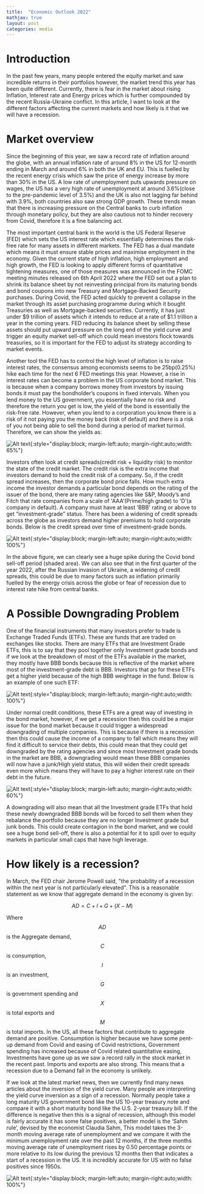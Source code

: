 ```yaml
---
title:  "Economic Outlook 2022"
mathjax: true
layout: post
categories: media
---
```


# Introduction
In the past few years, many people entered the equity market and saw incredible returns in their portfolios however,
the market trend this year has been quite different. Currently, there is fear in the market about rising Inflation, 
Interest rate and Energy prices which is further compounded by the recent Russia-Ukraine conflict. In this article,
I want to look at the different factors affecting the current markets and how likely is it that we will have a recession. 

# Market overview
Since the beginning of this year, we saw a record rate of inflation around the globe, with an annual inflation rate of around 8% in the US for 12-month ending in March and around 6% in both the UK and EU. This is fuelled by the recent energy crisis which saw the price of energy increase by more than 30% in the US. A low rate of unemployment puts upwards pressure on wages, the US has a very high rate of unemployment at around 3.6%(close to the pre-pandemic level of 3.5%) and the UK is also not lagging far behind with 3.9%, both countries also saw strong GDP growth. These trends mean that there is increasing pressure on the Central banks to curb inflation through monetary policy, but they are also cautious not to hinder recovery from Covid, therefore it is a fine balancing act.


The most important central bank in the world is the US Federal Reserve (FED) which sets the US interest rate which essentially determines the risk-free rate for many assets in different markets. The FED has a dual mandate which means it must ensure stable prices and maximise employment in the economy. Given the current state of high inflation, high employment and high growth, the FED is looking to apply different forms of quantitative tightening measures, one of those measures was announced in the FOMC meeting minutes released on 6th April 2022 where the FED set out a plan to shrink its balance sheet by not reinvesting principal from its maturing bonds and bond coupons into new Treasury and Mortgage-Backed Security purchases. During Covid, the FED acted quickly to prevent a collapse in the market through its asset purchasing programme during which it bought Treasuries as well as Mortgage-backed securities. Currently, it has just under $9 trillion of assets which it intends to reduce at a rate of $1.1 trillion a year in the coming years. FED reducing its balance sheet by selling these assets should put upward pressure on the long end of the yield curve and trigger an equity market sell-off which could mean investors flock towards treasuries, so it is important for the FED to adjust its strategy according to market events.


Another tool the FED has to control the high level of inflation is to raise interest rates, the consensus among economists seems to be 25bp(0.25%) hike each time for the next 6 FED meetings this year. However, a rise in interest rates can become a problem in the US corporate bond market. This is because when a company borrows money from investors by issuing bonds it must pay the bondholder’s coupons in fixed intervals. When you lend money to the US government, you essentially have no risk and therefore the return you get is low, the yield of the bond is essentially the risk-free rate. However, when you lend to a corporation you know there is a risk of it not paying you the money back (risk of default) and there is a risk of you not being able to sell the bond during a period of market turmoil. Therefore, we can show the yields as:

![Alt text](https://raw.githubusercontent.com/mizanur55/mizanur55.github.io/master/_posts/Article_2_files/gov_vs_corp.png){:style="display:block; margin-left:auto; margin-right:auto;width: 65%"}

Investors often look at credit spreads(credit risk + liquidity risk) to monitor the state of the credit market. The credit risk is the extra income that investors demand to hold the credit risk of a company. So, if the credit spread increases, then the corporate bond price falls. How much extra income the investor demands a particular bond depends on the rating of the issuer of the bond, there are many rating agencies like S&P, Moody’s and Fitch that rate companies from a scale of 'AAA'(Prime/high grade) to 'D'(a company in default). A company must have at least 'BBB' rating or above to get “investment-grade” status. There has been a widening of credit spreads across the globe as investors demand higher premiums to hold corporate bonds. Below is the credit spread over time of investment-grade bonds.

![Alt text](https://raw.githubusercontent.com/mizanur55/mizanur55.github.io/master/_posts/Article_2_files/BBB_spread.png){:style="display:block; margin-left:auto; margin-right:auto;width: 100%"}

In the above figure, we can clearly see a huge spike during the Covid bond sell-off period (shaded area). We can also see that in the first quarter of the year 2022, after the Russian invasion of Ukraine, a widening of credit spreads, this could be due to many factors such as inflation primarily fuelled by the energy crisis across the globe or fear of recession due to interest rate hike from central banks. 

# A Possible Downgrading Problem
One of the financial instruments that many investors prefer to trade is Exchange Traded Funds (ETFs). These are funds that are traded on exchanges like stocks. There are many ETFs that are Investment Grade ETFs, this is to say that they pool together only Investment grade bonds and if we look at the breakdown of most of the ETFs available in the market, they mostly have BBB bonds because this is reflective of the market where most of the investment-grade debt is BBB. Investors that go for these ETFs get a higher yield because of the high BBB weightage in the fund. Below is an example of one such ETF:

![Alt text](https://raw.githubusercontent.com/mizanur55/mizanur55.github.io/master/_posts/Article_2_files/I_shares_etf_breakdown.png){:style="display:block; margin-left:auto; margin-right:auto;width: 100%"}

Under normal credit conditions, these ETFs are a great way of investing in the bond market, however, if we get a recession then this could be a major issue for the bond market because it could trigger a widespread downgrading of multiple companies. This is because if there is a recession then this could cause the income of a company to fall which means they will find it difficult to service their debts, this could mean that they could get downgraded by the rating agencies and since most Investment grade bonds in the market are BBB, a downgrading would mean these BBB companies will now have a junk/High yield status, this will widen their credit spreads even more which means they will have to pay a higher interest rate on their debt in the future. 

![Alt text](https://raw.githubusercontent.com/mizanur55/mizanur55.github.io/master/_posts/Article_2_files/Downgrading_cycle.png){:style="display:block; margin-left:auto; margin-right:auto;width: 60%"}

A downgrading will also mean that all the Investment grade ETFs that hold these newly downgraded BBB bonds will be forced to sell them when they rebalance the portfolio because they are no longer Investment grade but junk bonds. This could create contagion in the bond market, and we could see a huge bond sell-off, there is also a potential for it to spill over to equity markets in particular small caps that have high leverage.

# How likely is a recession?
In March, the FED chair Jerome Powell said, "the probability of a recession within the next year is not particularly elevated". This is a reasonable statement as we know that aggregate demand in the economy is given by:

$$ AD = C + I + G + (X - M) $$

Where $$ AD $$ is the Aggregate demand, $$ C $$ is consumption, $$ I $$ is an investment, $$ G $$ is government spending and $$ X $$ is total exports and $$ M $$ is total imports. In the US, all these factors that contribute to aggregate demand are positive. Consumption is higher because we have some pent-up demand from Covid and easing of Covid restrictions, Government spending has increased because of Covid related quantitative easing, Investments have gone up as we saw a record rally in the stock market in the recent past. Imports and exports are also strong. This means that a recession due to a Demand fall in the economy is unlikely.

If we look at the latest market news, then we currently find many news articles about the inversion of the yield curve. Many people are interpreting the yield curve inversion as a sign of a recession. Normally people take a long maturity US government bond like the US 10-year treasury note and compare it with a short maturity bond like the U.S. 2-year treasury bill. If the difference is negative then this is a signal of recession, although this model is fairly accurate it has some false positives, a better model is the ‘Sahm rule’, devised by the economist Claudia Sahm, This model takes the 3-month moving average rate of unemployment and we compare it with the minimum unemployment rate over the past 12 months, if the three months moving average rate of unemployment rises by 0.50 percentage points or more relative to its low during the previous 12 months then that indicates a start of a recession in the US. It is incredibly accurate for US with no false positives since 1950s.

![Alt text](https://raw.githubusercontent.com/mizanur55/mizanur55.github.io/master/_posts/Article_2_files/sahm_rule.png){:style="display:block; margin-left:auto; margin-right:auto;width: 100%"}
